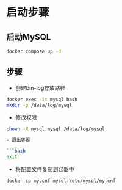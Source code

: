 # 启动步骤

## 启动MySQL

```bash
docker compose up -d
```

## 步骤

- 创建bin-log存放路径

```bash
docker exec -it mysql bash
mkdir -p /data/log/mysql
```

- 修改权限

```bash
chown -R mysql:mysql /data/log/mysql

- 退出容器

```bash
exit
```

- 将配置文件复制到容器中

```bash
docker cp my.cnf mysql:/etc/mysql/my.cnf
```
